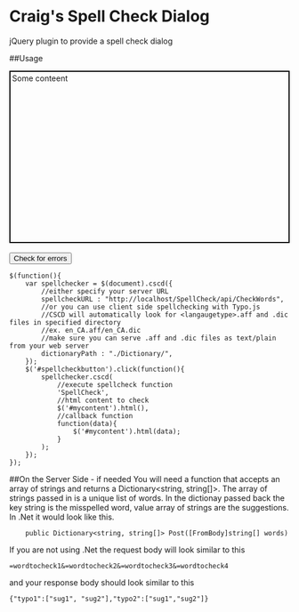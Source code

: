 # Craig's Spell Check Dialog
jQuery plugin to provide a spell check dialog

##Usage
      <div id="mycontent" contenteditable style="height:300px; border: solid black 2px; padding:3px;">Some conteent</div>  
	  <button id="spellcheckbutton">Check for errors</button>
	
	$(function(){
		var spellchecker = $(document).cscd({
			//either specify your server URL
			spellcheckURL : "http://localhost/SpellCheck/api/CheckWords",
			//or you can use client side spellchecking with Typo.js
			//CSCD will automatically look for <langaugetype>.aff and .dic files in specified directory
			//ex. en_CA.aff/en_CA.dic
			//make sure you can serve .aff and .dic files as text/plain from your web server
			dictionaryPath : "./Dictionary/",
		});
		$('#spellcheckbutton').click(function(){
			spellchecker.cscd(
				//execute spellcheck function
				'SpellCheck',
				//html content to check
				$('#mycontent').html(),
				//callback function
				function(data){
					$('#mycontent').html(data);
				}
			);
		});
	});
	
##On the Server Side - if needed
You will need a function that accepts an array of strings and returns a Dictionary&lt;string, string[]>.
The array of strings passed in is a unique list of words.
In the dictionay passed back the key string is the misspelled word, value array of strings are the suggestions.
In .Net it would look like this.

		public Dictionary<string, string[]> Post([FromBody]string[] words)
		
If you are not using .Net the request body will look similar to this

    =wordtocheck1&=wordtocheck2&=wordtocheck3&=wordtocheck4

and your response body should look similar to this 

    {"typo1":["sug1", "sug2"],"typo2":["sug1","sug2"]}
